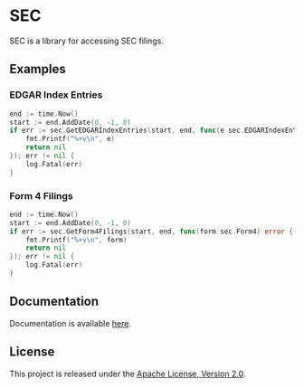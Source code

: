 # SEC

SEC is a library for accessing SEC filings.

## Examples

### EDGAR Index Entries

```go
end := time.Now()
start := end.AddDate(0, -1, 0)
if err := sec.GetEDGARIndexEntries(start, end, func(e sec.EDGARIndexEntry) error {
    fmt.Printf("%+v\n", e)
    return nil
}); err != nil {
    log.Fatal(err)
}
```

### Form 4 Filings

```go
end := time.Now()
start := end.AddDate(0, -1, 0)
if err := sec.GetForm4Filings(start, end, func(form sec.Form4) error {
    fmt.Printf("%+v\n", form)
    return nil
}); err != nil {
    log.Fatal(err)
}
```

## Documentation

Documentation is available [here](https://godoc.org/github.com/tradyfinance/sec).

## License

This project is released under the [Apache License, Version 2.0](LICENSE).
